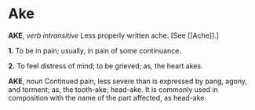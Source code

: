 # Ake

**AKE**, _verb intransitive_ Less properly written ache. \[See [[Ache]].\]

**1.** To be in pain; usually, in pain of some continuance.

**2.** To feel distress of mind; to be grieved; as, the heart akes.

**AKE**, _noun_ Continued pain, less severe than is expressed by pang, agony, and torment; as, the tooth-ake; head-ake. It is commonly used in composition with the name of the part affected, as head-ake.
